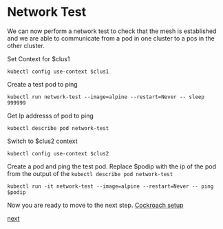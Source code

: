 # Network Test

We can now perform a network test to check that the mesh is established and we are able to communicate from a pod in one cluster to a pos in the other cluster.

Set Context for $clus1
```
kubectl config use-context $clus1
```
Create a test pod to ping
```
kubectl run network-test --image=alpine --restart=Never -- sleep 999999
```

Get Ip addresss of pod to ping
```
kubectl describe pod network-test
```

Switch to $clus2 context
```
kubectl config use-context $clus2
```
Create a pod and ping the test pod. Replace $podip with the ip of the pod from the output of the `kubectl describe pod network-test`
```
kubectl run -it network-test --image=alpine --restart=Never -- ping $podip
```
Now you are ready to move to the next step. [Cockroach setup](cockroach-setup.md)

[next](5-deploy-cockroach.md)